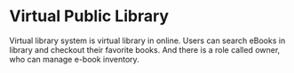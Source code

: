 # Virtual Public Library
Virtual library system is virtual library in online. Users can search eBooks in library and checkout their favorite books. And there is a role called owner, who can manage e-book inventory.
